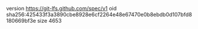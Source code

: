 version https://git-lfs.github.com/spec/v1
oid sha256:425433f3a3890cbe8928e6cf2264e48e67470e0b8ebdb0d107bfd8180669bf3e
size 4653
